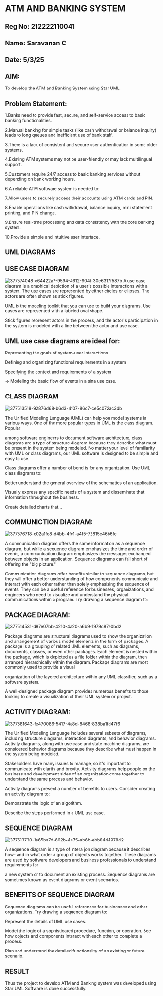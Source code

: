 # ATM AND BANKING SYSTEM
## Reg No: 212222110041
## Name: Saravanan C
## Date: 5/3/25


## AIM:
To develop the ATM and Banking System using Star UML

## Problem Statement:
1.Banks need to provide fast, secure, and self-service access to basic banking functionalities.

2.Manual banking for simple tasks (like cash withdrawal or balance inquiry) leads to long queues and inefficient use of bank staff.

3.There is a lack of consistent and secure user authentication in some older systems.

4.Existing ATM systems may not be user-friendly or may lack multilingual support.

5.Customers require 24/7 access to basic banking services without depending on bank working hours.

6.A reliable ATM software system is needed to:

7.Allow users to securely access their accounts using ATM cards and PIN.

8.Enable operations like cash withdrawal, balance inquiry, mini statement printing, and PIN change.

9.Ensure real-time processing and data consistency with the core banking system.

10.Provide a simple and intuitive user interface.


## UML DIAGRAMS


## USE CASE DIAGRAM
![377574048-c64422a7-9594-4612-904f-30e6317f587b](https://github.com/user-attachments/assets/c951f8aa-fecc-4f7b-8b87-fadf3d6dabce)
A use case diagram is a graphical depiction of a user's possible interactions with a system. The use cases are represented by either circles or ellipses. The actors are often shown as stick figures.

UML is the modeling toolkit that you can use to build your diagrams. Use cases are represented with a labeled oval shape.

Stick figures represent actors in the process, and the actor's participation in the system is modeled with a line between the actor and use case.
## UML use case diagrams are ideal for:

Representing the goals of system-user interactions

Defining and organizing functional requirements in a system

Specifying the context and requirements of a system

→ Modeling the basic flow of events in a sina use case.







## CLASS DIAGRAM
![377513518-92876d68-b6d3-4f07-86c7-ce5c072ac3db](https://github.com/user-attachments/assets/c4104894-8dc1-441c-87f0-aed4b74c7c28)

The Unified Modeling Language (UML) can help you model systems in various ways. One of the more popular types in UML is the class diagram. Popular

among software engineers to document software architecture, class diagrams are a type of structure diagram because they describe what must be present in the system being modeled. No matter your level of familiarity with UML or class diagrams, our UML software is designed to be simple and easy to use.

Class diagrams offer a number of bend is for any organization. Use UML class diagrams to:

Better understand the general overview of the schematics of an application.

Visually express any specific needs of a system and disseminate that information throughout the business.

Create detailed charts that…



## COMMUNICTION DIAGRAM:
![377576718-c02a1fe8-d4bb-4fc1-a4f5-72815c46b6fc](https://github.com/user-attachments/assets/f7eefb42-17a1-40e6-841c-18d470b7611a)

A communication diagram offers the same information as a sequence diagram, but while a sequence diagram emphasizes the time and order of events, a communication diagram emphasizes the messages exchanged between objects in an application. Sequence diagrams can fall short of offering the "big picture."

Communication diagrams offer benefits similar to sequence diagrams, but they will offer a better understanding of how components communicate and interact with each other rather than solely emphasizing the sequence of events. They can be a useful reference for businesses, organizations, and engineers who need to visualize and understand the physical communications within a program. Try drawing a sequence diagram to:




## PACKAGE DIAGRAM:
![377514531-d87e07bb-4210-4a20-a6b9-1979c87e0bd2](https://github.com/user-attachments/assets/8dd12337-459f-4c3b-ae22-be106ecfafde)

Package diagrams are structural diagrams used to show the organization and arrangement of various model elements in the form of packages. A package is a grouping of related UML elements, such as diagrams, documents, classes, or even other packages. Each element is nested within the package, which is depicted as a file folder within the diagram, then arranged hierarchically within the diagram. Package diagrams are most commonly used to provide a visual

organization of the layered architecture within any UML classifier, such as a software system.

A well-designed package diagram provides numerous benefits to those looking to create a visualization of their UML system or project.








## ACTIVITY DIAGRAM:
![377581643-fe470086-5417-4a8d-8468-838ba1fd47f6](https://github.com/user-attachments/assets/d318fb37-4699-4958-866b-d71cf43d61ed)

The Unified Modeling Language includes several subsets of diagrams, including structure diagrams, interaction diagrants, and behavior diagrams. Activity diagrams, along with use case and state machine diagrams, are considered behavior diagrams because they describe what must happen in the system being modeled.

Stakeholders have many issues to manage, so it's important to communicate with clarity and brevity. Activity diagrams help people on the business and development sides of an organization come together to understand the same process and behavior.

Activity diagrams present a number of benefits to users. Consider creating an activity diagram to:

Demonstrate the logic of an algorithm.

Describe the steps performed in a UML use case.





## SEQUENCE DIAGRAM
![377513730-1e65ba7d-662b-4475-ab6b-ebb844497842](https://github.com/user-attachments/assets/e84b1b74-b954-4b19-9be7-ad7b8ba4f692)

A sequence diagram is a type of intera jon diagram because it describes how- and in what order a group of objects works together. These diagrams are used by software developers and business professionals to understand requirements for

a new system or to document an existing process. Sequence diagrams are sometimes known as event diagrams or event scenarios.


## BENEFITS OF SEQUENCE DIAGRAM

Sequence diagrams can be useful references for businesses and other organizations. Try drawing a sequence diagram to:

Represent the details of UML use cases.

Model the logic of a sophisticated procedure, function, or operation. See how objects and components interact with each other to complete a process.

Plan and understand the detailed functionality of an existing or future scenario.






## RESULT

Thus the project to develop ATM and Banking system was developed using Star UML Software is done successfully.

